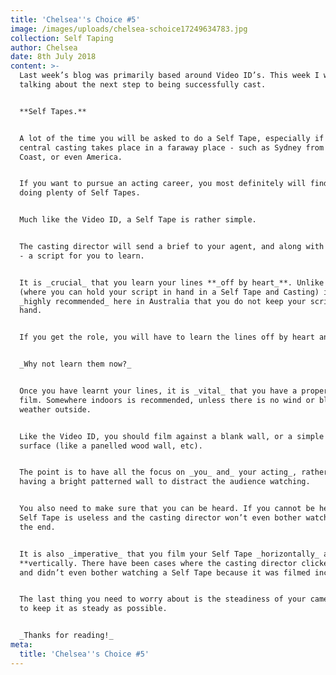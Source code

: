 ```yaml
---
title: 'Chelsea''s Choice #5'
image: /images/uploads/chelsea-schoice17249634783.jpg
collection: Self Taping
author: Chelsea
date: 8th July 2018
content: >-
  Last week’s blog was primarily based around Video ID’s. This week I will be
  talking about the next step to being successfully cast.


  **Self Tapes.**


  A lot of the time you will be asked to do a Self Tape, especially if the
  central casting takes place in a faraway place - such as Sydney from the Gold
  Coast, or even America.


  If you want to pursue an acting career, you most definitely will find yourself
  doing plenty of Self Tapes.


  Much like the Video ID, a Self Tape is rather simple.


  The casting director will send a brief to your agent, and along with the brief
  - a script for you to learn.


  It is _crucial_ that you learn your lines **_off by heart_**. Unlike America
  (where you can hold your script in hand in a Self Tape and Casting) it is
  _highly recommended_ here in Australia that you do not keep your script in
  hand.


  If you get the role, you will have to learn the lines off by heart anyway.


  _Why not learn them now?_


  Once you have learnt your lines, it is _vital_ that you have a proper place to
  film. Somewhere indoors is recommended, unless there is no wind or blotchy
  weather outside.


  Like the Video ID, you should film against a blank wall, or a simple looking
  surface (like a panelled wood wall, etc).


  The point is to have all the focus on _you_ and_ your acting_, rather than
  having a bright patterned wall to distract the audience watching.


  You also need to make sure that you can be heard. If you cannot be heard the
  Self Tape is useless and the casting director won’t even bother watching to
  the end.


  It is also _imperative_ that you film your Self Tape _horizontally_ and **not
  **vertically. There have been cases where the casting director clicked away
  and didn’t even bother watching a Self Tape because it was filmed incorrectly.


  The last thing you need to worry about is the steadiness of your camera. Try
  to keep it as steady as possible.


  _Thanks for reading!_
meta:
  title: 'Chelsea''s Choice #5'
---
```


